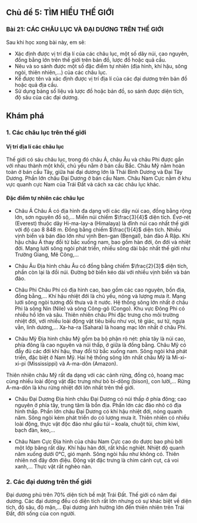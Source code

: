## Chủ đề 5: TÌM HIỂU THẾ GIỚI
### Bài 21: CÁC CHÂU LỤC VÀ ĐẠI DƯƠNG TRÊN THẾ GIỚI

Sau khi học xong bài này, em sẽ:
- Xác định được vị trí địa lí của các châu lục, một số dãy núi, cao nguyên, đồng bằng lớn trên thế giới trên bản đồ, lược đồ hoặc quả cầu.
- Nêu và so sánh được một số đặc điểm tự nhiên (địa hình, khí hậu, sông ngòi, thiên nhiên,...) của các châu lục.
- Kể được tên và xác định được vị trí địa lí của các đại dương trên bản đồ hoặc quả địa cầu.
- Sử dụng bảng số liệu và lược đồ hoặc bản đồ, so sánh được diện tích, độ sâu của các đại dương.

## Khám phá
### 1. Các châu lục trên thế giới
#### Vị trí địa lí các châu lục
Thế giới có sáu châu lục, trong đó châu Á, châu Âu và châu Phi được gắn với nhau thành một khối, chủ yếu nằm ở bán cầu Bắc. Châu Mỹ nằm hoàn toàn ở bán cầu Tây, giữa hai đại dương lớn là Thái Bình Dương và Đại Tây Dương. Phần lớn châu Đại Dương ở bán cầu Nam. Châu Nam Cực nằm ở khu vực quanh cực Nam của Trái Đất và cách xa các châu lục khác.

#### Đặc điểm tự nhiên các châu lục
- Châu Á
Châu Á có địa hình đa dạng với các dãy núi cao, đồng bằng rộng lớn, sơn nguyên đồ sộ,... Miền núi chiếm $\frac{3}{4}$ diện tích. Évơ-rét (Everest) thuộc dãy Hi-ma-lay-a (Himalaya) là đỉnh núi cao nhất thế giới với độ cao 8 848 m. Đồng bằng chiếm $\frac{1}{4}$ diện tích. Nhiều vịnh biển và bán đảo lớn như vịnh Ben-gan (Bengal), bán đảo Ả Rập.
Khí hậu châu Á thay đổi từ bắc xuống nam, bao gồm hàn đới, ôn đới và nhiệt đới. Mạng lưới sông ngòi phát triển, nhiều sông dài bậc nhất thế giới như Trường Giang, Mê Công,...

- Châu Âu
Địa hình châu Âu có đồng bằng chiếm $\frac{2}{3}$ diện tích, phần còn lại là đồi núi. Đường bờ biển kéo dài với nhiều vịnh biển và bán đảo.

- Châu Phi
Châu Phi có địa hình cao, bao gồm các cao nguyên, bồn địa, đồng bằng,... Khí hậu nhiệt đới là chủ yếu, nóng và lượng mưa ít. Mạng lưới sông ngòi tương đối thưa và ít nước. Hệ thống sông lớn nhất ở châu Phi là sông Nin (Nile) và sông Công-gô (Congo). Khu vực Đông Phi có nhiều hồ lớn và sâu.
Thiên nhiên châu Phi đặc trưng cho môi trường nhiệt đới, với nhiều loài động vật tiêu biểu như voi, tê giác, sư tử, ngựa vằn, linh dương,... Xa-ha-ra (Sahara) là hoang mạc lớn nhất ở châu Phi.

- Châu Mỹ
Địa hình châu Mỹ gồm ba bộ phận rõ nét: phía tây là núi cao, phía đông là cao nguyên và núi thấp, ở giữa là đồng bằng.
Châu Mỹ có đầy đủ các đới khí hậu, thay đổi từ bắc xuống nam. Sông ngòi khá phát triển, đặc biệt ở Nam Mỹ. Hai hệ thống sông lớn nhất châu Mỹ là Mi-xi-xi-pi (Mississippi) và A-ma-dôn (Amazon).

Thiên nhiên châu Mỹ rất đa dạng với các cảnh rừng, đồng cỏ, hoang mạc cùng nhiều loài động vật đặc trưng như bò bi-dông (bison), con lười,... Rừng A-ma-dôn là khu rừng nhiệt đới lớn nhất trên thế giới.

- Châu Đại Dương
Địa hình châu Đại Dương có núi thấp ở phía đông; cao nguyên ở phía tây, trung tâm là bồn địa. Phần lớn các đảo nhỏ có địa hình thấp.
Phần lớn châu Đại Dương có khí hậu nhiệt đới, nóng quanh năm.
Sông ngòi kém phát triển do có lượng mưa ít. Thiên nhiên có nhiều loài động, thực vật độc đáo như gấu túi – koala, chuột túi, chim kiwi, bạch đàn, keo,...

- Châu Nam Cực
Địa hình của châu Nam Cực cao do được bao phủ bởi một lớp băng rất dày. Khí hậu hàn đới, rất khắc nghiệt. Nhiệt độ quanh năm xuống dưới 0°C, gió mạnh. Sông ngòi hầu như không có.
Thiên nhiên nơi đây đơn điệu. Động vật đặc trưng là chim cánh cụt, cá voi xanh,... Thực vật rất nghèo nàn.

### 2. Các đại dương trên thế giới
Đại dương phủ trên 70% diện tích bề mặt Trái Đất. Thế giới có năm đại dương. Các đại dương đều có diện tích rất lớn nhưng có sự khác biệt về diện tích, độ sâu, độ mặn,...
Đại dương ảnh hưởng lớn đến thiên nhiên trên Trái Đất, đời sống của con người.
